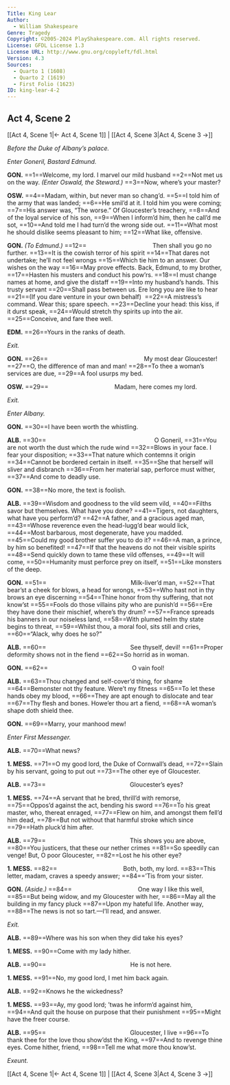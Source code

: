 ```yaml
---
Title: King Lear
Author: 
  - William Shakespeare
Genre: Tragedy
Copyright: ©2005-2024 PlayShakespeare.com. All rights reserved.
License: GFDL License 1.3
License URL: http://www.gnu.org/copyleft/fdl.html
Version: 4.3
Sources:
  - Quarto 1 (1608)
  - Quarto 2 (1619)
  - First Folio (1623)
ID: king-lear-4-2
---
```


## Act 4, Scene 2
[[Act 4, Scene 1|← Act 4, Scene 1]] | [[Act 4, Scene 3|Act 4, Scene 3 →]]

*Before the Duke of Albany’s palace.*

*Enter Goneril, Bastard Edmund.*

**GON.**
==1==Welcome, my lord. I marvel our mild husband
==2==Not met us on the way.
*(Enter Oswald, the Steward.)*
==3==Now, where’s your master?

**OSW.**
==4==Madam, within, but never man so chang’d.
==5==I told him of the army that was landed;
==6==He smil’d at it. I told him you were coming;
==7==His answer was, “The worse.” Of Gloucester’s treachery,
==8==And of the loyal service of his son,
==9==When I inform’d him, then he call’d me sot,
==10==And told me I had turn’d the wrong side out.
==11==What most he should dislike seems pleasant to him;
==12==What like, offensive.

**GON.**
*(To Edmund.)*
==12==           Then shall you go no further.
==13==It is the cowish terror of his spirit
==14==That dares not undertake; he’ll not feel wrongs
==15==Which tie him to an answer. Our wishes on the way
==16==May prove effects. Back, Edmund, to my brother,
==17==Hasten his musters and conduct his pow’rs.
==18==I must change names at home, and give the distaff
==19==Into my husband’s hands. This trusty servant
==20==Shall pass between us. Ere long you are like to hear
==21==(If you dare venture in your own behalf) 
==22==A mistress’s command. Wear this; spare speech.
==23==Decline your head: this kiss, if it durst speak,
==24==Would stretch thy spirits up into the air.
==25==Conceive, and fare thee well.

**EDM.**
==26==Yours in the ranks of death.

*Exit.*

**GON.**
==26==                My most dear Gloucester!
==27==O, the difference of man and man!
==28==To thee a woman’s services are due,
==29==A fool usurps my bed.

**OSW.**
==29==           Madam, here comes my lord.

*Exit.*

*Enter Albany.*

**GON.**
==30==I have been worth the whistling.

**ALB.**
==30==                  O Goneril,
==31==You are not worth the dust which the rude wind
==32==Blows in your face. I fear your disposition;
==33==That nature which contemns it origin
==34==Cannot be bordered certain in itself.
==35==She that herself will sliver and disbranch
==36==From her material sap, perforce must wither,
==37==And come to deadly use.

**GON.**
==38==No more, the text is foolish.

**ALB.**
==39==Wisdom and goodness to the vild seem vild,
==40==Filths savor but themselves. What have you done?
==41==Tigers, not daughters, what have you perform’d?
==42==A father, and a gracious aged man,
==43==Whose reverence even the head-lugg’d bear would lick,
==44==Most barbarous, most degenerate, have you madded.
==45==Could my good brother suffer you to do it?
==46==A man, a prince, by him so benefited!
==47==If that the heavens do not their visible spirits
==48==Send quickly down to tame these vild offenses,
==49==It will come,
==50==Humanity must perforce prey on itself,
==51==Like monsters of the deep.

**GON.**
==51==              Milk-liver’d man,
==52==That bear’st a cheek for blows, a head for wrongs,
==53==Who hast not in thy brows an eye discerning
==54==Thine honor from thy suffering, that not know’st
==55==Fools do those villains pity who are punish’d
==56==Ere they have done their mischief, where’s thy drum?
==57==France spreads his banners in our noiseless land,
==58==With plumed helm thy state begins to threat,
==59==Whilst thou, a moral fool, sits still and cries,
==60==“Alack, why does he so?”

**ALB.**
==60==              See thyself, devil!
==61==Proper deformity shows not in the fiend
==62==So horrid as in woman.

**GON.**
==62==              O vain fool!

**ALB.**
==63==Thou changed and self-cover’d thing, for shame
==64==Bemonster not thy feature. Were’t my fitness
==65==To let these hands obey my blood,
==66==They are apt enough to dislocate and tear
==67==Thy flesh and bones. Howe’er thou art a fiend,
==68==A woman’s shape doth shield thee.

**GON.**
==69==Marry, your manhood mew!

*Enter First Messenger.*

**ALB.**
==70==What news?

**1. MESS.**
==71==O my good lord, the Duke of Cornwall’s dead,
==72==Slain by his servant, going to put out
==73==The other eye of Gloucester.

**ALB.**
==73==              Gloucester’s eyes?

**1. MESS.**
==74==A servant that he bred, thrill’d with remorse,
==75==Oppos’d against the act, bending his sword
==76==To his great master, who, thereat enraged,
==77==Flew on him, and amongst them fell’d him dead,
==78==But not without that harmful stroke which since
==79==Hath pluck’d him after.

**ALB.**
==79==              This shows you are above,
==80==You justicers, that these our nether crimes
==81==So speedily can venge! But, O poor Gloucester,
==82==Lost he his other eye?

**1. MESS.**
==82==           Both, both, my lord.
==83==This letter, madam, craves a speedy answer;
==84==’Tis from your sister.

**GON.**
*(Aside.)*
==84==           One way I like this well,
==85==But being widow, and my Gloucester with her,
==86==May all the building in my fancy pluck
==87==Upon my hateful life. Another way,
==88==The news is not so tart.—I’ll read, and answer.

*Exit.*

**ALB.**
==89==Where was his son when they did take his eyes?

**1. MESS.**
==90==Come with my lady hither.

**ALB.**
==90==              He is not here.

**1. MESS.**
==91==No, my good lord, I met him back again.

**ALB.**
==92==Knows he the wickedness?

**1. MESS.**
==93==Ay, my good lord; ’twas he inform’d against him,
==94==And quit the house on purpose that their punishment
==95==Might have the freer course.

**ALB.**
==95==              Gloucester, I live
==96==To thank thee for the love thou show’dst the King,
==97==And to revenge thine eyes. Come hither, friend,
==98==Tell me what more thou know’st.

*Exeunt.*

[[Act 4, Scene 1|← Act 4, Scene 1]] | [[Act 4, Scene 3|Act 4, Scene 3 →]]